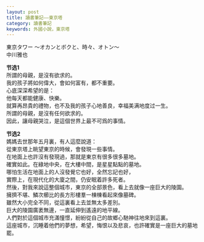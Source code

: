 ```yaml
---
layout: post
title: 讀書筆記——東京塔
category: 讀書筆記
keywords: 外國小說，東京塔
---
```



東京タワー 〜オカンとボクと、時々、オトン〜  
中川雅也  

__节选1__  
所謂的母親，是沒有欲求的。  
我的孩子將如何偉大，會如何富有，都不重要。  
心底深深希望的是：  
他每天都能健康、快樂。  
就算再昂貴的禮物，也不及我的孩子心地善良，幸福美满地度过一生。  
所謂的母親，是沒有任何欲求的。  
因此，讓母親哭泣，是這個世界上最不可爲的事情。  
 

__节选2__  
媽媽去世那年五月裏，有人這麼說道：  
從東京塔上眺望東京的時候，會發現一些事情。  
在地面上也許沒有發現過，那就是東京有很多很多墓地。  
確實如此。在綠地中央，在大樓中間，是星星點點的墓地。  
哪怕生活在地面上的人沒發覺它也好，全然忘記也好，  
實際上，在現代化的大廈之間，仍安眠着許多死者。  
然後，對我來說這整個城市，東京的全部景色，看上去就像一座巨大的陵園。  
擁擠不堪、鱗次櫛比的長方形樓羣一棟棟看起來像墓碑。  
雖然大小完全不同，從這裏看上去並無太多差別。  
巨大的陵園廣袤無邊，一直延伸到遙遠的地平線。  
人們對於這個城市充滿憧憬，紛紛從自己的故鄉心馳神往地來到這裏。  
這座城市，沉睡着他們的夢想，希望，悔恨以及悲哀，也許確實是一座巨大的墓地罷。  
